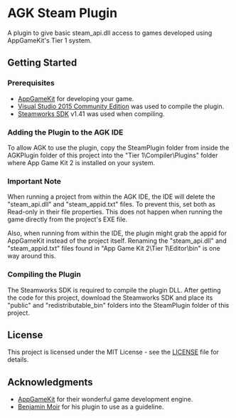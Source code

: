 # AGK Steam Plugin

A plugin to give basic steam_api.dll access to games developed using AppGameKit's Tier 1 system.

## Getting Started

### Prerequisites

* [AppGameKit](https://www.appgamekit.com/) for developing your game.
* [Visual Studio 2015 Community Edition](https://www.visualstudio.com/vs/older-downloads/) was used to compile the plugin.
* [Steamworks SDK](https://partner.steamgames.com) v1.41 was used when compiling.

### Adding the Plugin to the AGK IDE

To allow AGK to use the plugin, copy the SteamPlugin folder from inside the AGKPlugin folder of this project into the "Tier 1\Compiler\Plugins" folder where App Game Kit 2 is installed on your system.

### Important Note

When running a project from within the AGK IDE, the IDE will delete the "steam_api.dll" and "steam_appid.txt" files.
To prevent this, set both as Read-only in their file properties.
This does not happen when running the game directly from the project's EXE file.

Also, when running from within the IDE, the plugin might grab the appid for AppGameKit instead of the project itself.
Renaming the "steam_api.dll" and "steam_appid.txt" files found in "App Game Kit 2\Tier 1\Editor\bin" is one way around this.

### Compiling the Plugin

The Steamworks SDK is required to compile the plugin DLL.
After getting the code for this project, download the Steamworks SDK and place its "public" and "redistributable_bin" folders into the SteamPlugin folder of this project.

## License

This project is licensed under the MIT License - see the [LICENSE](LICENSE) file for details.

## Acknowledgments

* [AppGameKit](https://www.appgamekit.com/) for their wonderful game development engine.
* [Benjamin Moir](https://github.com/DaZombieKiller/steamplugin) for his plugin to use as a guideline.